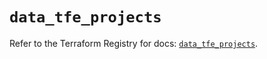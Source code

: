 # `data_tfe_projects`

Refer to the Terraform Registry for docs: [`data_tfe_projects`](https://registry.terraform.io/providers/hashicorp/tfe/0.64.0/docs/data-sources/projects).
